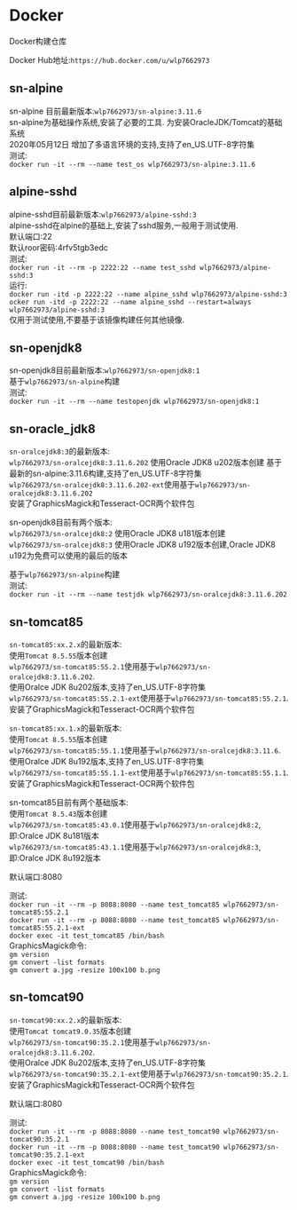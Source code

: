 # Docker
Docker构建仓库

Docker Hub地址:`https://hub.docker.com/u/wlp7662973`

## sn-alpine
sn-alpine 目前最新版本:`wlp7662973/sn-alpine:3.11.6`<br/>
sn-alpine为基础操作系统,安装了必要的工具. 为安装OracleJDK/Tomcat的基础系统<br/>
2020年05月12日 增加了多语言环境的支持,支持了en_US.UTF-8字符集<br/>
测试:<br/>
`docker run -it --rm --name test_os wlp7662973/sn-alpine:3.11.6`

## alpine-sshd
alpine-sshd目前最新版本:`wlp7662973/alpine-sshd:3`<br/>
alpine-sshd在alpine的基础上,安装了sshd服务,一般用于测试使用.<br/>
默认端口:22<br/>
默认roor密码:4rfv5tgb3edc<br/>
测试:<br/>
`docker run -it --rm -p 2222:22 --name test_sshd wlp7662973/alpine-sshd:3`<br/>
运行:<br/>
`docker run -itd -p 2222:22 --name alpine_sshd wlp7662973/alpine-sshd:3`<br/>
`ocker run -itd -p 2222:22 --name alpine_sshd --restart=always wlp7662973/alpine-sshd:3`<br/>
仅用于测试使用,不要基于该镜像构建任何其他镜像.

## sn-openjdk8
sn-openjdk8目前最新版本:`wlp7662973/sn-openjdk8:1`<br/>
基于`wlp7662973/sn-alpine`构建<br/>
测试:<br/>
`docker run -it --rm --name testopenjdk wlp7662973/sn-openjdk8:1`

## sn-oracle_jdk8
`sn-oralcejdk8:3`的最新版本:<br/>
`wlp7662973/sn-oralcejdk8:3.11.6.202` 使用Oracle JDK8 u202版本创建 基于最新的sn-alpine:3.11.6构建,支持了en_US.UTF-8字符集<br/>
`wlp7662973/sn-oralcejdk8:3.11.6.202-ext`使用基于`wlp7662973/sn-oralcejdk8:3.11.6.202`<br/>
安装了GraphicsMagick和Tesseract-OCR两个软件包<br/>

sn-openjdk8目前有两个版本:<br/>
`wlp7662973/sn-oralcejdk8:2` 使用Oracle JDK8 u181版本创建<br/>
`wlp7662973/sn-oralcejdk8:3` 使用Oracle JDK8 u192版本创建,Oracle JDK8 u192为免费可以使用的最后的版本<br/>

基于`wlp7662973/sn-alpine`构建<br/>
测试:<br/>
`docker run -it --rm --name testjdk wlp7662973/sn-oralcejdk8:3.11.6.202`<br/>

## sn-tomcat85
`sn-tomcat85:xx.2.x`的最新版本:<br/>
使用`Tomcat 8.5.55`版本创建<br/>
`wlp7662973/sn-tomcat85:55.2.1`使用基于`wlp7662973/sn-oralcejdk8:3.11.6.202`.<br/>
使用Oralce JDK 8u202版本,支持了en_US.UTF-8字符集<br/>
`wlp7662973/sn-tomcat85:55.2.1-ext`使用基于`wlp7662973/sn-tomcat85:55.2.1`.<br/>
安装了GraphicsMagick和Tesseract-OCR两个软件包<br/>

`sn-tomcat85:xx.1.x`的最新版本:<br/>
使用`Tomcat 8.5.55`版本创建<br/>
`wlp7662973/sn-tomcat85:55.1.1`使用基于`wlp7662973/sn-oralcejdk8:3.11.6`.<br/>
使用Oralce JDK 8u192版本,支持了en_US.UTF-8字符集<br/>
`wlp7662973/sn-tomcat85:55.1.1-ext`使用基于`wlp7662973/sn-tomcat85:55.1.1`.<br/>
安装了GraphicsMagick和Tesseract-OCR两个软件包<br/>

sn-tomcat85目前有两个基础版本:<br/>
使用`Tomcat 8.5.43`版本创建<br/>
`wlp7662973/sn-tomcat85:43.0.1`使用基于`wlp7662973/sn-oralcejdk8:2`,即:Oralce JDK 8u181版本<br/>
`wlp7662973/sn-tomcat85:43.1.1`使用基于`wlp7662973/sn-oralcejdk8:3`,即:Oralce JDK 8u192版本<br/>

默认端口:8080<br/>

测试:<br/>
`docker run -it --rm -p 8088:8080 --name test_tomcat85 wlp7662973/sn-tomcat85:55.2.1`<br/>
`docker run -it --rm -p 8088:8080 --name test_tomcat85 wlp7662973/sn-tomcat85:55.2.1-ext`<br/>
`docker exec -it test_tomcat85 /bin/bash`<br/>
GraphicsMagick命令:<br/>
`gm version`<br/>
`gm convert -list formats`<br/>
`gm convert a.jpg -resize 100x100 b.png`<br/>

## sn-tomcat90
`sn-tomcat90:xx.2.x`的最新版本:<br/>
使用`Tomcat tomcat9.0.35`版本创建<br/>
`wlp7662973/sn-tomcat90:35.2.1`使用基于`wlp7662973/sn-oralcejdk8:3.11.6.202`.<br/>
使用Oralce JDK 8u202版本,支持了en_US.UTF-8字符集<br/>
`wlp7662973/sn-tomcat90:35.2.1-ext`使用基于`wlp7662973/sn-tomcat90:35.2.1`.<br/>
安装了GraphicsMagick和Tesseract-OCR两个软件包<br/>

默认端口:8080<br/>

测试:<br/>
`docker run -it --rm -p 8088:8080 --name test_tomcat90 wlp7662973/sn-tomcat90:35.2.1`<br/>
`docker run -it --rm -p 8088:8080 --name test_tomcat90 wlp7662973/sn-tomcat90:35.2.1-ext`<br/>
`docker exec -it test_tomcat90 /bin/bash`<br/>
GraphicsMagick命令:<br/>
`gm version`<br/>
`gm convert -list formats`<br/>
`gm convert a.jpg -resize 100x100 b.png`<br/>



